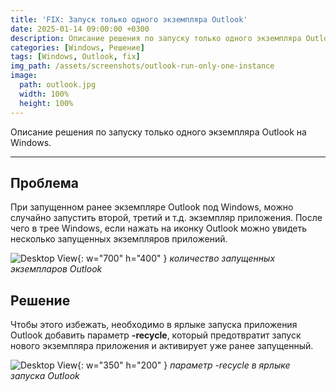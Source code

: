 ```yaml
---
title: 'FIX: Запуск только одного экземпляра Outlook'
date: 2025-01-14 09:00:00 +0300
description: Описание решения по запуску только одного экземпляра Outlook на Windows
categories: [Windows, Решение]
tags: [Windows, Outlook, fix]
img_path: /assets/screenshots/outlook-run-only-one-instance
image:
  path: outlook.jpg
  width: 100%
  height: 100%
---
```


Описание решения по запуску только одного экземпляра Outlook на Windows.<br>

<hr>

## Проблема

При запущенном ранее экземпляре Outlook под Windows, можно случайно запустить второй, третий и т.д. экземпляр приложения. После чего в трее Windows, если нажать на иконку Outlook можно увидеть несколько запущенных экземпляров приложений.

![Desktop View](outlook-any-instance.jpg){: w="700" h="400" }
_количество запущенных экземпларов Outlook_

## Решение

Чтобы этого избежать, необходимо в ярлыке запуска приложения Outlook добавить параметр **-recycle**, который предотвратит запуск нового экземпляра приложения и активирует уже ранее запущенный.

![Desktop View](outlook-shortcut.jpg){: w="350" h="200" }
_параметр -recycle в ярлыке запуска Outlook_